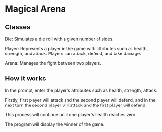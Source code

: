 # Magical Arena
## Classes
Die: Simulates a die roll with a given number of sides.  

Player: Represents a player in the game with attributes such as health, strength, and attack. Players can attack, defend, and take damage.  

Arena: Manages the fight between two players.
## How it works
In the prompt, enter the player's attributes such as health, strength, attack.  

Firstly, first player will attack and the second player will defend, and in the next turn the second player will attack and the first player will defend.  

This process will continue until one player's health reaches zero.  

The program will display the winner of the game. 
